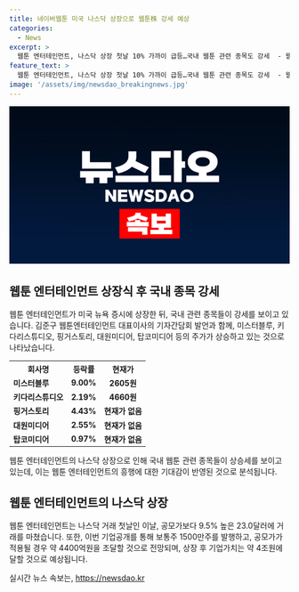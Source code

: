 ```yaml
---
title: 네이버웹툰 미국 나스닥 상장으로 웹툰株 강세 예상
categories:
  - News
excerpt: >
  웹툰 엔터테인먼트, 나스닥 상장 첫날 10% 가까이 급등…국내 웹툰 관련 종목도 강세  - 웹툰 엔터테인먼트의 나스닥 상장 첫날 10% 가까이 주가가 급등하며 국내 웹툰 관련 종목도 강세를 보였다. 김준구 대표가 뉴욕증시 상장식 후 기자간담회에서 발언하며 관심을 모았으며, 미스터블루, 키다리스튜디오, 핑거스토리, 대원미디어, 탑코미디어 등의 종목들도 상승세를 보였다. 웹툰 엔터테인먼트는 IPO를 통해 약 4400억원을 조달하며 기업가치는 약 4조원으로 추산된다.
feature_text: >
  웹툰 엔터테인먼트, 나스닥 상장 첫날 10% 가까이 급등…국내 웹툰 관련 종목도 강세  - 웹툰 엔터테인먼트의 나스닥 상장 첫날 10% 가까이 주가가 급등하며 국내 웹툰 관련 종목도 강세를 보였다. 김준구 대표가 뉴욕증시 상장식 후 기자간담회에서 발언하며 관심을 모았으며, 미스터블루, 키다리스튜디오, 핑거스토리, 대원미디어, 탑코미디어 등의 종목들도 상승세를 보였다. 웹툰 엔터테인먼트는 IPO를 통해 약 4400억원을 조달하며 기업가치는 약 4조원으로 추산된다.
image: '/assets/img/newsdao_breakingnews.jpg'
---
```


<p><img src="/assets/img/newsdao_breakingnews.jpg" alt="koreaapp 속보" /></p>

<h2 data-ke-size="size26">웹툰 엔터테인먼트 상장식 후 국내 종목 강세</h2>

<p data-ke-size="size16">웹툰 엔터테인먼트가 미국 뉴욕 증시에 상장한 뒤, 국내 관련 종목들이 강세를 보이고 있습니다. 김준구 웹툰엔터테인먼트 대표이사의 기자간담회 발언과 함께, 미스터블루, 키다리스튜디오, 핑거스토리, 대원미디어, 탑코미디어 등의 주가가 상승하고 있는 것으로 나타났습니다.</p>

<table>
  <tr>
    <th>회사명</th>
    <th>등락률</th>
    <th>현재가</th>
  </tr>
  <tr>
    <td><b>미스터블루</b></td>
    <td style="text-align: center; height: 17px;"><b>9.00%</b></td>
    <td style="text-align: center; height: 17px;"><b>2605원</b></td>
  </tr>
  <tr>
    <td><b>키다리스튜디오</b></td>
    <td style="text-align: center; height: 17px;"><b>2.19%</b></td>
    <td style="text-align: center; height: 17px;"><b>4660원</b></td>
  </tr>
  <tr>
    <td><b>핑거스토리</b></td>
    <td style="text-align: center; height: 17px;"><b>4.43%</b></td>
    <td style="text-align: center; height: 17px;"><b>현재가 없음</b></td>
  </tr>
  <tr>
    <td><b>대원미디어</b></td>
    <td style="text-align: center; height: 17px;"><b>2.55%</b></td>
    <td style="text-align: center; height: 17px;"><b>현재가 없음</b></td>
  </tr>
  <tr>
    <td><b>탑코미디어</b></td>
    <td style="text-align: center; height: 17px;"><b>0.97%</b></td>
    <td style="text-align: center; height: 17px;"><b>현재가 없음</b></td>
  </tr>
</table>

<p data-ke-size="size16">웹툰 엔터테인먼트의 나스닥 상장으로 인해 국내 웹툰 관련 종목들이 상승세를 보이고 있는데, 이는 웹툰 엔터테인먼트의 흥행에 대한 기대감이 반영된 것으로 분석됩니다.</p>

<h2 data-ke-size="size26">웹툰 엔터테인먼트의 나스닥 상장</h2>

<p data-ke-size="size16">웹툰 엔터테인먼트는 나스닥 거래 첫날인 이날, 공모가보다 9.5% 높은 23.0달러에 거래를 마쳤습니다. 또한, 이번 기업공개를 통해 보통주 1500만주를 발행하고, 공모가가 적용될 경우 약 4400억원을 조달할 것으로 전망되며, 상장 후 기업가치는 약 4조원에 달할 것으로 예상됩니다.</p>
실시간 뉴스 속보는, <a href="https://newsdao.kr" rel="dofollow">https://newsdao.kr</a>


